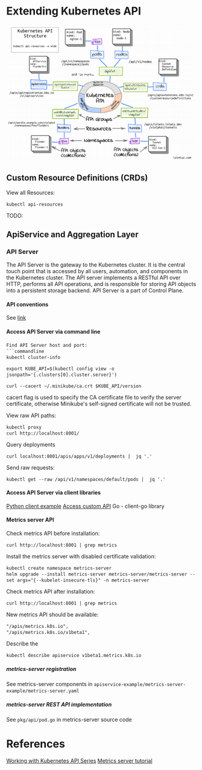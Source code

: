 # Extending Kubernetes API
![Kubernetes API Structure](kube-api-structure.png)
## Custom Resource Definitions (CRDs)
View all Resources:
```commandline
kubectl api-resources
```
TODO:

## ApiService and Aggregation Layer
### API Server
The API Server is the gateway to the Kubernetes cluster. 
It is the central touch point that is accessed by all users, automation, 
and components in the Kubernetes cluster. 
The API server implements a RESTful API over HTTP, performs all API operations, 
and is responsible for storing API objects into a persistent storage backend.
API Server is a part of Control Plane.
#### API conventions
See [link](https://github.com/kubernetes/community/blob/7f3f3205448a8acfdff4f1ddad81364709ae9b71/contributors/devel/sig-architecture/api-conventions.md#verbs-on-resources)
#### Access API Server via command line
```commandline
Find API Server host and port:
```commandline
kubectl cluster-info
```
```commandline
export KUBE_API=$(kubectl config view -o jsonpath='{.clusters[0].cluster.server}')
```
```commandline
curl --cacert ~/.minikube/ca.crt $KUBE_API/version
```
cacert flag is used to specify the CA certificate file to verify the server certificate,
otherwise Minikube's self-signed certificate will not be trusted.

View raw API paths:
```commandline
kubectl proxy
curl http://localhost:8001/
```

Query deployments
```commandline
curl localhost:8001/apis/apps/v1/deployments |  jq '.'
```

Send raw requests:
```commandline
kubectl get --raw /api/v1/namespaces/default/pods |  jq '.'
```

#### Access API Server via client libraries
[Python client example](https://kubernetes.io/docs/tasks/administer-cluster/access-cluster-api/#python-client)
[Access custom API](https://github.com/kubernetes-client/python/blob/master/kubernetes/docs/CustomObjectsApi.md)
Go - client-go library

#### Metrics server API
Check metrics API before installation:
```commandline
curl http://localhost:8001 | grep metrics
```

Install the metrics server with disabled certificate validation:
```commandline
kubectl create namespace metrics-server
helm upgrade --install metrics-server metrics-server/metrics-server --set args="{--kubelet-insecure-tls}" -n metrics-server
```

Check metrics API after installation:
```commandline
curl http://localhost:8001 | grep metrics
```
New metrics API should be available:
```text
"/apis/metrics.k8s.io",
"/apis/metrics.k8s.io/v1beta1",
```

Describe the 
```commandline
kubectl describe apiservice v1beta1.metrics.k8s.io
```

##### metrics-server registration
See metrics-server components in `apiservice-example/metrics-server-example/metrics-server.yaml`

##### metrics-server REST API implementation
See `pkg/api/pod.go` in metrics-server source code

# References
[Working with Kubernetes API Series](https://iximiuz.com/en/series/working-with-kubernetes-api/)
[Metrics server tutorial](https://kubernetes.io/docs/tasks/run-application/horizontal-pod-autoscale-walkthrough/)


